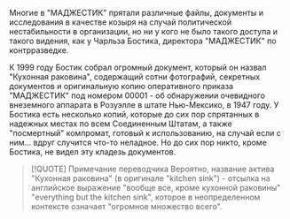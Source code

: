 Многие в "МАДЖЕСТИК" прятали различные файлы, документы и исследования в качестве козыря на случай политической нестабильности в организации, но ни у кого не было такого доступа и такого видения, как у Чарльза Бостика, директора "МАДЖЕСТИК" по контрразведке.

К 1999 году Бостик собрал огромный документ, который он назвал "Кухонная раковина", содержащий сотни фотографий, секретных документов и оригинальную копию оперативного приказа "МАДЖЕСТИК" под номером 00001 - об обнаружении очевидного внеземного аппарата в Розуэлле в штате Нью-Мексико, в 1947 году. У Бостика есть несколько копий, которые до сих пор спрятанных в надежных местах по всем Соединенным Штатам, а также "посмертный" компромат, готовый к использованию, на случай если с ним... вдруг случится что-то неладное. Но до сих пор никто, кроме Бостика, не видел эту кладезь документов.

> [!QUOTE] Примечание переводчика
> Вероятно, название актива "Кухонная раковина" (в оригинале "kitchen sink") - отсылка на английское выражение "вообще все, кроме кухонной раковины" "everything but the kitchen sink", которое в неопределенном контексте означает "огромное множество всего".